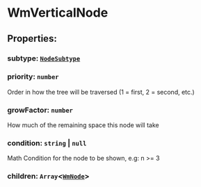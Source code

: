 # **WmVerticalNode**

## **Properties**:

### subtype: [`NodeSubtype`](./NodeSubtype)

### priority: `number`

Order in how the tree will be traversed (1 = first, 2 = second, etc.)

### growFactor: `number`

How much of the remaining space this node will take

### condition: `string` | `null`

Math Condition for the node to be shown, e.g: n >= 3

### children: `Array`<[`WmNode`](./WmNode)>
